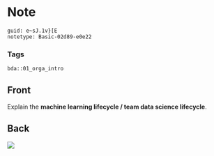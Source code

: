 # Note
```
guid: e~sJ.1v}[E
notetype: Basic-02d89-e0e22
```

### Tags
```
bda::01_orga_intro
```

## Front
Explain the <b>machine learning lifecycle / team data science
lifecycle</b>.

## Back
<img src="tdsp-lifecycle2.png">
